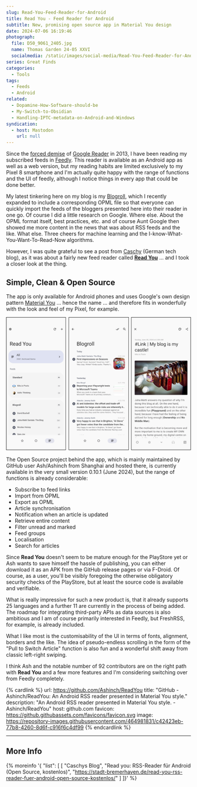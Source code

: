 ```yaml
---
slug: Read-You-Feed-Reader-for-Android
title: Read You - Feed Reader for Android
subtitle: New, promising open source app in Material You design
date: 2024-07-06 16:19:46
photograph:
  file: D50_9061_2405.jpg
  name: Thomas Garden 24-05 XXVI
  socialmedia: /static/images/social-media/Read-You-Feed-Reader-for-Android.png
series: Great Finds
categories:
  - Tools
tags:
  - Feeds
  - Android
related:
  - Dopamine-How-Software-should-be
  - My-Switch-to-Obsidian
  - Handling-IPTC-metadata-on-Android-and-Windows
syndication:
  - host: Mastodon
    url: null
---
```


Since the [forced demise](https://killedbygoogle.com/) of [Google Reader](https://en.wikipedia.org/wiki/Google_Reader) in 2013, I have been reading my subscribed feeds in [Feedly](https://feedly.com/). This reader is available as an Android app as well as a web version, but my reading habits are limited exclusively to my Pixel 8 smartphone and I'm actually quite happy with the range of functions and the UI of feedly, although I notice things in every app that could be done better.

My latest tinkering here on my blog is my [Blogroll](/blogroll), which I recently expanded to include a corresponding OPML file so that everyone can quickly import the feeds of the bloggers presented here into their reader in one go. Of course I did a little research on Google. Where else. About the OPML format itself, best practices, etc. and of course Aunt Google then showed me more content in the news that was about RSS feeds and the like. What else. Three cheers for machine learning and the I-know-What-You-Want-To-Read-Now algorithms.

However, I was quite grateful to see a post from [Caschy](https://stadt-bremerhaven.de/read-you-rss-reader-fuer-android-open-source-kostenlos/) (German tech blog), as it was about a fairly new feed reader called [**Read You**](https://github.com/Ashinch/ReadYou) ... and I took a closer look at the thing.

<!-- more -->

## Simple, Clean & Open Source

The app is only available for Android phones and uses Google's own design pattern [Material You](https://m3.material.io/) ... hence the name ... and therefore fits in wonderfully with the look and feel of my Pixel, for example.

![Screens of Read You](Read-You-Feed-Reader-for-Android/read-you-screens.png)

The Open Source project behind the app, which is mainly maintained by GitHub user Ash/Ashinch from Shanghai and hosted there, is currently available in the very small version 0.10.1 (June 2024), but the range of functions is already considerable:

* Subscribe to feed links
* Import from OPML
* Export as OPML
* Article synchronisation
* Notification when an article is updated
* Retrieve entire content
* Filter unread and marked
* Feed groups
* Localisation
* Search for articles

Since **Read You** doesn't seem to be mature enough for the PlayStore yet or Ash wants to save himself the hassle of publishing, you can either download it as an APK from the GitHub release pages or via F-Droid. Of course, as a user, you'll be visibly foregoing the otherwise obligatory security checks of the PlayStore, but at least the source code is available and verifiable.

What is really impressive for such a new product is, that it already supports 25 languages and a further 11 are currently in the process of being added. The roadmap for integrating third-party APIs as data sources is also ambitious and I am of course primarily interested in Feedly, but FreshRSS, for example, is already included.

What I like most is the customisability of the UI in terms of fonts, alignment, borders and the like. The idea of pseudo-endless scrolling in the form of the "Pull to Switch Article" function is also fun and a wonderful shift away from classic left-right swiping.

I think Ash and the notable number of 92 contributors are on the right path with **Read You** and a few more features and I'm considering switching over from Feedly completely.

{% cardlink %}
url: https://github.com/Ashinch/ReadYou
title: "GitHub - Ashinch/ReadYou: An Android RSS reader presented in Material You style."
description: "An Android RSS reader presented in Material You style. - Ashinch/ReadYou"
host: github.com
favicon: https://github.githubassets.com/favicons/favicon.svg
image: https://repository-images.githubusercontent.com/464981831/c42423eb-77b8-4260-8d6f-c916f6c4df99
{% endcardlink %}

---

## More Info

{% moreinfo '{ "list": [
  [ "Caschys Blog", "Read you: RSS-Reader für Android (Open Source, kostenlos)",
  "https://stadt-bremerhaven.de/read-you-rss-reader-fuer-android-open-source-kostenlos/" ]
]}' %}

